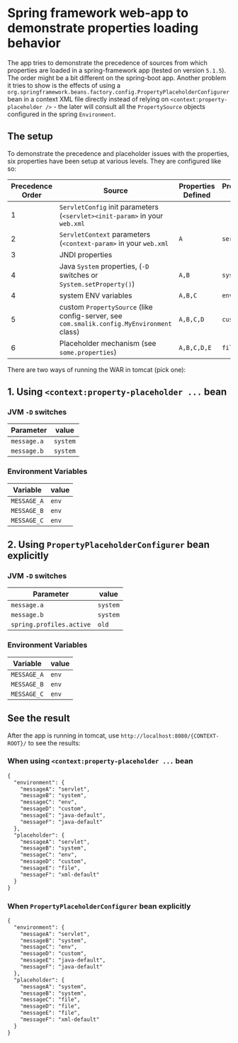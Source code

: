 # Spring framework web-app to demonstrate properties loading behavior

The app tries to demonstrate the precedence of sources from which properties are loaded in a spring-framework app (tested on version `5.1.5`). The order might be a bit different on the spring-boot app. Another problem it tries to show is the effects of using a `org.springframework.beans.factory.config.PropertyPlaceholderConfigurer` bean in a context XML file directly instead of relying on `<context:property-placeholder />` - the later will consult all the `PropertySource` objects configured in the spring `Environment`. 

## The setup 

To demonstrate the precedence and placeholder issues with the properties, six properties have been setup at various levels. They are configured like so:

| Precedence Order | Source | Properties Defined | Properties Value |
| ---------------- | ------ | ----- | ------ |
| 1 | `ServletConfig` init parameters (`<servlet><init-param>` in your `web.xml` |  |   |
| 2 | `ServletContext` parameters (`<context-param>` in your `web.xml` | `A` | `servlet` |
| 3 | JNDI properties |  |   |
| 4 | Java `System` properties, (`-D` switches or `System.setProperty()`) | `A,B` | `system` |
| 4 | system ENV variables | `A,B,C` | `env` |
| 5 | custom `PropertySource` (like config-server, see `com.smalik.config.MyEnvironment` class) | `A,B,C,D` | `custom` |
| 6 | Placeholder mechanism (see `some.properties`) | `A,B,C,D,E` | `file` |
 

There are two ways of running the WAR in tomcat (pick one):

## 1. Using `<context:property-placeholder ...` bean

### JVM `-D` switches

| Parameter | value |
| ------- | ----- |
| `message.a` | `system` | 
| `message.b` | `system` | 

### Environment Variables

| Variable | value |
| ------- | ----- |
| `MESSAGE_A` | `env` | 
| `MESSAGE_B` | `env` | 
| `MESSAGE_C` | `env` | 

## 2. Using `PropertyPlaceholderConfigurer` bean explicitly

### JVM `-D` switches

| Parameter | value |
| ------- | ----- |
| `message.a` | `system` | 
| `message.b` | `system` | 
| `spring.profiles.active` | `old` | 

### Environment Variables

| Variable | value |
| ------- | ----- |
| `MESSAGE_A` | `env` | 
| `MESSAGE_B` | `env` | 
| `MESSAGE_C` | `env` | 

## See the result

After the app is running in tomcat, use `http://localhost:8080/{CONTEXT-ROOT}/` to see the results:

### When using `<context:property-placeholder ...` bean

```xml
{
  "environment": {
    "messageA": "servlet",
    "messageB": "system",
    "messageC": "env",
    "messageD": "custom",
    "messageE": "java-default",
    "messageF": "java-default"
  },
  "placeholder": {
    "messageA": "servlet",
    "messageB": "system",
    "messageC": "env",
    "messageD": "custom",
    "messageE": "file",
    "messageF": "xml-default"
  }
}
```

### When `PropertyPlaceholderConfigurer` bean explicitly

```xml
{
  "environment": {
    "messageA": "servlet",
    "messageB": "system",
    "messageC": "env",
    "messageD": "custom",
    "messageE": "java-default",
    "messageF": "java-default"
  },
  "placeholder": {
    "messageA": "system",
    "messageB": "system",
    "messageC": "file",
    "messageD": "file",
    "messageE": "file",
    "messageF": "xml-default"
  }
}
```